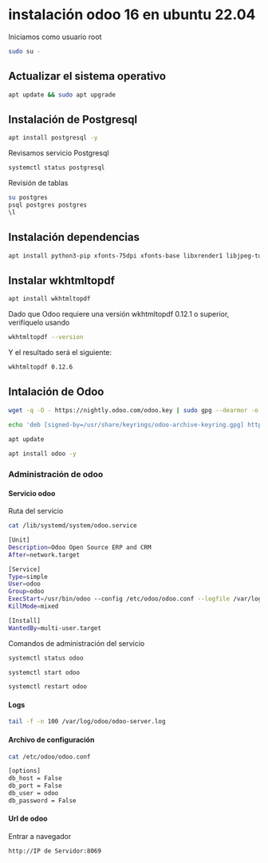 # instalación odoo 16 en ubuntu 22.04

Iniciamos como usuario root
```sh
sudo su - 
```

## Actualizar el sistema operativo
```sh
apt update && sudo apt upgrade
```

## Instalación de Postgresql

```sh
apt install postgresql -y
```
Revisamos servicio Postgresql

```sh
systemctl status postgresql
```

Revisión de tablas

```sh
su postgres
psql postgres postgres
\l
```


## Instalación dependencias 

```sh
apt install python3-pip xfonts-75dpi xfonts-base libxrender1 libjpeg-turbo8 fontconfig -y
```

## Instalar wkhtmltopdf

```sh
apt install wkhtmltopdf
```
Dado que Odoo requiere una versión wkhtmltopdf 0.12.1 o superior, verifíquelo usando

```sh
wkhtmltopdf --version
```

Y el resultado será el siguiente:

```sh
wkhtmltopdf 0.12.6
```

## Intalación de Odoo

```sh
wget -q -O - https://nightly.odoo.com/odoo.key | sudo gpg --dearmor -o /usr/share/keyrings/odoo-archive-keyring.gpg
 
echo 'deb [signed-by=/usr/share/keyrings/odoo-archive-keyring.gpg] https://nightly.odoo.com/16.0/nightly/deb/ ./' | sudo tee /etc/apt/sources.list.d/odoo.list

apt update

apt install odoo -y
```

### Administración de odoo


#### Servicio odoo

Ruta del servicio
```sh
cat /lib/systemd/system/odoo.service 

[Unit]
Description=Odoo Open Source ERP and CRM
After=network.target

[Service]
Type=simple
User=odoo
Group=odoo
ExecStart=/usr/bin/odoo --config /etc/odoo/odoo.conf --logfile /var/log/odoo/odoo-server.log
KillMode=mixed

[Install]
WantedBy=multi-user.target
```

Comandos de administración del servicio
```sh
systemctl status odoo

systemctl start odoo

systemctl restart odoo
```

#### Logs 

```sh
tail -f -n 100 /var/log/odoo/odoo-server.log
```

#### Archivo de configuración

```sh
cat /etc/odoo/odoo.conf

[options]
db_host = False
db_port = False
db_user = odoo
db_password = False
```

#### Url de odoo 

Entrar a navegador

```sh
http://IP de Servidor:8069
```
